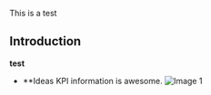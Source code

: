 This is a test
## Introduction
**test**
- **Ideas
KPI 
information is awesome.
![Image 1](/Images/Screenshot%202025-08-07%20at%207.12.50 PM.png)

